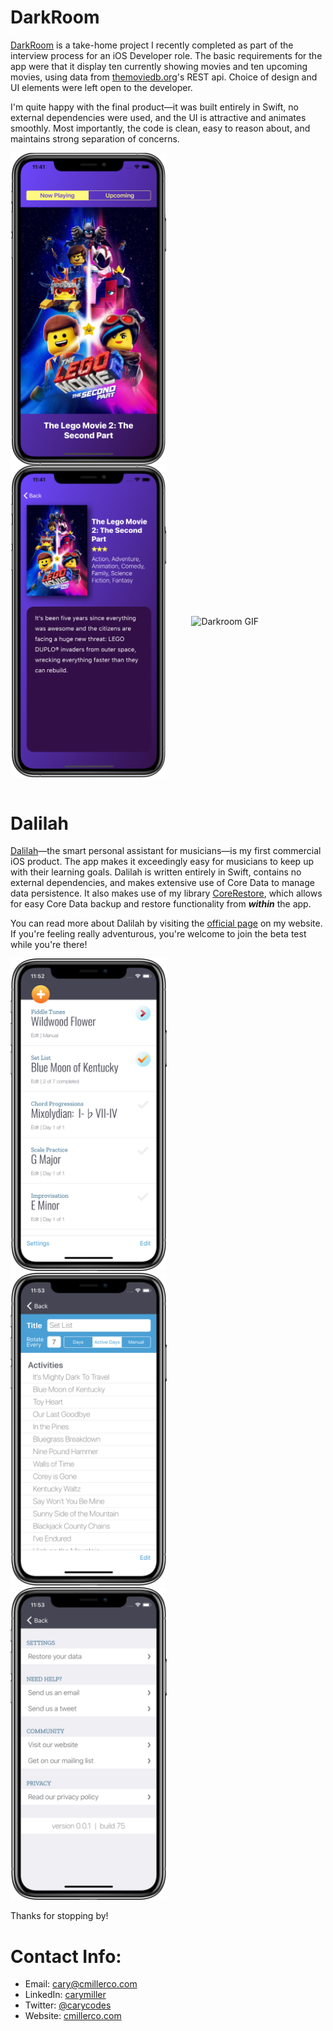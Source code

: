 <!-- # Hello!
*Thanks for stopping by*. This repo serves as a kind of ever-changing portfolio of projects I'm currently excited about; please feel free to look around. -->

# DarkRoom
[DarkRoom](https://github.com/cmilr/dark-room) is a take-home project I recently completed as part of the interview process for an iOS Developer role. The basic requirements for the app were that it display ten currently showing movies and ten upcoming movies, using data from [themoviedb.org](https://www.themoviedb.org/)'s REST api. Choice of design and UI elements were left open to the developer.

I'm quite happy with the final product—it was built entirely in Swift, no external dependencies were used, and the UI is attractive and animates smoothly. Most importantly, the code is clean, easy to reason about, and maintains strong separation of concerns.

<img src="images/darkroom/DarkRoomMaster.png" width="250" align="center" title="Darkroom GIF">&nbsp;&nbsp;&nbsp;&nbsp;&nbsp;&nbsp;&nbsp;&nbsp;&nbsp;&nbsp;<img src="images/darkroom/DarkRoomDetail.png" width="250" align="center" title="Darkroom GIF">&nbsp;&nbsp;&nbsp;&nbsp;&nbsp;&nbsp;&nbsp;&nbsp;&nbsp;&nbsp;<img src="images/darkroom/Darkroom-demo.gif" width="250" align="center" title="Darkroom GIF"><br><br>

# Dalilah
[Dalilah](https://cmillerco.com/dalilah)—the smart personal assistant for musicians—is my first commercial iOS product. The app makes it exceedingly easy for musicians to keep up with their learning goals. Dalilah is written entirely in Swift, contains no external dependencies, and makes extensive use of Core Data to manage data persistence. It also makes use of my library [CoreRestore](https://github.com/cmilr/core-restore), which allows for easy Core Data backup and restore functionality from ***within*** the app.

You can read more about Dalilah by visiting the [official page](https://cmillerco.com/dalilah) on my website. If you're feeling really adventurous, you're welcome to join the beta test while you're there!

<img src="images/dalilah/iPhone X-01MasterScreen_framed.png" width="250" title="iPhone X">&nbsp;&nbsp;&nbsp;&nbsp;&nbsp;&nbsp;&nbsp;&nbsp;&nbsp;&nbsp;<img src="images/dalilah/iPhone X-02DetailScreen_framed.png" width="250" title="iPhone X">&nbsp;&nbsp;&nbsp;&nbsp;&nbsp;&nbsp;&nbsp;&nbsp;&nbsp;&nbsp;<img src="images/dalilah/iPhone X-03SettingsScreen_framed.png" width="250" title="iPhone X">

<!-- # Longboard
If you'd like to see what else I've been working on, I recommend taking a look at [**Swift CoreRestore**](https://github.com/cmilr/swift-core-restore)—a library I've recently created for adding easy Core Data **backup and restore** functionality to iOS apps. CoreRestore is a work-in-progress, but I'm proud of its simple API, light-weight nature, and the fact that it solves a problem many Swift developers experience.

You might also be interested in [**Swift DateKit**](https://github.com/cmilr/swift-datekit), my library for easily mocking dates and times in Xcode unit and UI tests. Don't be fooled by its small size—**DateKit** is a compact, highly effective set of methods and classes for testing date-critical iOS apps.

Ok, ***I know you're busy***, so thanks again for stopping by—I appreciate your time and interest.  -->
Thanks for stopping by!
# Contact Info:

- Email: cary@cmillerco.com
- LinkedIn: [carymiller](https://www.linkedin.com/in/carymiller/)
- Twitter: [@carycodes](https://twitter.com/carycodes)
- Website: [cmillerco.com](https://cmillerco.com)
